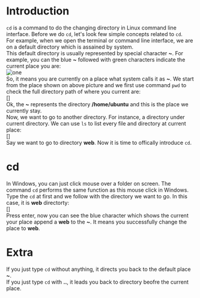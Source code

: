 # Introduction  
`cd` is a command to do the changing directory in Linux command line interface. 
Before we do `cd`, let's look few simple concepts related to `cd`.    
For example, when we open the terminal or command line interface, we are on a default directory which is assained by system.  
This default directory is usually represented by special character **~**. For example, you can the blue **~** followed with green characters indicate the current place you are:  
![one](/image/vi/Screenshot%20from%202019-10-05%2022-52-02.png)  
So, it means you are currently on a place what system calls it as **~**.
We start from the place shown on above picture and we first use command `pwd` to check the full directory path of where you current are:  
[]  
Ok, the **~** represents the directory **/home/ubuntu** and this is the place we currently stay.  
Now, we want to go to another directory. For instance, a directory under current directory. We can use `ls` to list every file and directory at current place:  
[]  
Say we want to go to directory **web**. Now it is time to offically introduce `cd`.  
# cd  
In Windows, you can just click mouse over a folder on screen. The command `cd` performs the same function as this mouse click in Windows.  
Type the `cd` at first and we follow with the directory we want to go. In this case, it is **web** directorty:  
[]  
Press enter, now you can see the blue character which shows the current your place append a **web** to the **~**. It means you successfully change the place to **web**.  
# Extra  
If you just type `cd` without anything, it directs you back to the default place **~**.  
If you just type `cd` with **..**, it leads you back to directory beofre the current place.  
